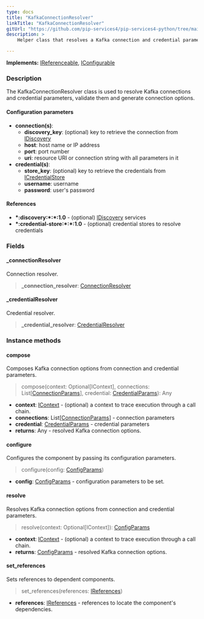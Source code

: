 ```yaml
---
type: docs
title: "KafkaConnectionResolver"
linkTitle: "KafkaConnectionResolver"
gitUrl: "https://github.com/pip-services4/pip-services4-python/tree/main/pip-services4-http-python"
description: >
    Helper class that resolves a Kafka connection and credential parameters, validates them and generates connection options.

---
```


**Implements:** [IReferenceable](../../../components/refer/ireferenceable), [IConfigurable](../../../components/config/iconfigurable)

### Description

The KafkaConnectionResolver class is used to resolve Kafka connections and credential parameters, validate them and generate connection options.

#### Configuration parameters


- **connection(s)**:
    - **discovery_key**: (optional) key to retrieve the connection from [IDiscovery](../../../config/connect/idiscovery)
    - **host**: host name or IP address
    - **port**: port number
    - **uri**: resource URI or connection string with all parameters in it
- **credential(s)**:
    - **store_key**: (optional) key to retrieve the credentials from [ICredentialStore](../../../config/auth/icredential_store)
    - **username**: username
    - **password**: user's password

#### References

- **\*:discovery:\*:\*:1.0** - (optional) [IDiscovery](../../../config/connect/idiscovery) services
- **\*:credential-store:\*:\*:1.0** - (optional) credential stores to resolve credentials



### Fields

<span class="hide-title-link">

#### _connectionResolver
Connection resolver.
> **_connection_resolver**: [ConnectionResolver](../../../config/connect/connection_resolver)

#### _credentialResolver
Credential resolver.
> **_credential_resolver**: [CredentialResolver](../../../config/auth/credential_resolve)

</span>


### Instance methods

#### compose
Composes Kafka connection options from connection and credential parameters.

> compose(context: Optional[IContext], connections: List[[ConnectionParams](../../../connect/connection_params)], credential: [CredentialParams](../../../config/auth/credential_params)): Any

- **context**: [IContext](../../../components/context/icontext) - (optional) a context to trace execution through a call chain.
- **connections**: List[[ConnectionParams](../../../connect/connection_params)] - connection parameters
- **credential**: [CredentialParams](../../../config/auth/credential_params) - credential parameters
- **returns**: Any - resolved Kafka connection options.


#### configure
Configures the component by passing its configuration parameters.

> configure(config: [ConfigParams](../../../components/config/config_params))

- **config**: [ConfigParams](../../../components/config/config_params) - configuration parameters to be set.


#### resolve
Resolves Kafka connection options from connection and credential parameters.

> resolve(context:  Optional[IContext]): [ConfigParams](../../../components/config/config_params)

- **context**: [IContext](../../../components/context/icontext) - (optional) a context to trace execution through a call chain.
- **returns**: [ConfigParams](../../../components/config/config_params) - resolved Kafka connection options.


#### set_references
Sets references to dependent components.

> set_references(references: [IReferences](../../../components/refer/ireferences))

- **references**: [IReferences](../../../components/refer/ireferences) - references to locate the component's dependencies.
